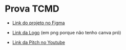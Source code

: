 # Prova TCMD

- [Link do projeto no Figma](https://www.figma.com/proto/S2BZpDK07NbF0MLR6ZE4Gx/Prefeitura---Endereço-e-Contatos-dos-UPAs-de-Vila-Velha?type=design&node-id=0-3&t=MOTKh6zq39H4Upa5-1&scaling=min-zoom&page-id=0%3A1&starting-point-node-id=0%3A3)

- [Link da Logo](https://www.canva.com/design/DAFwzqrmMnY/tJT40vJeoOtgNaoMvJ0FkQ/edit?utm_content=DAFwzqrmMnY&utm_campaign=designshare&utm_medium=link2&utm_source=sharebutton) (em png porque não tenho canva pró)

- [Link da Pitch no Youtube](https://www.youtube.com/watch?v=vXPc57F8OmQ)
